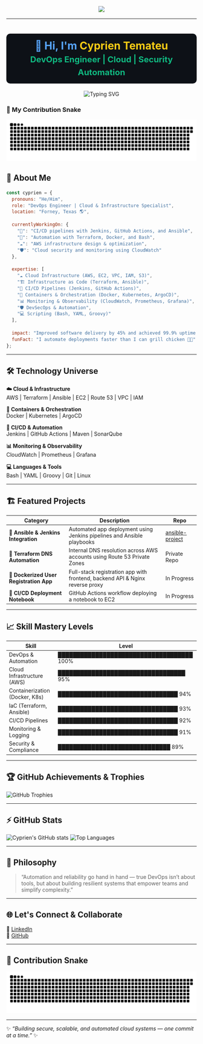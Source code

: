 <!-- Header with name and title -->
<p align="center">
  <img src="https://capsule-render.vercel.app/api?type=waving&color=7E22CE&height=240&section=header&text=Cyprien%20Temateu%20%7C%20DevOps%20Engineer&fontSize=35&fontColor=ffffff&animation=fadeIn&fontAlignY=38"/>
</p>

---
<h1 align="center" style="background-color:#0d1117; color:#58a6ff; padding:15px; border-radius:10px;">
  👋 Hi, I'm <span style="color:#facc15;">Cyprien Temateu</span> <br>
  <span style="font-size:22px; color:#10b981;">DevOps Engineer | Cloud | Security Automation</span>
</h1>

<p align="center">
  <img src="https://readme-typing-svg.demolab.com?font=Fira+Code&weight=500&size=24&pause=1000&color=FACC15&center=true&vCenter=true&width=600&lines=AWS+Certified+%7C+Kubernetes+%7C+Jenkins;Terraform+%7C+Ansible+%7C+Docker;CI%2FCD+Pipeline+Automation;Cloud+Security+%26+Monitoring" alt="Typing SVG" />
</p>

### 🐍 My Contribution Snake

<p align="center">
  <img src="https://raw.githubusercontent.com/cyprientemateu/cyprientemateu/output/github-contribution-grid-snake.svg" alt="GitHub Snake Animation" />
</p>


## 🚀 About Me  
```js
const cyprien = {
  pronouns: "He/Him",
  role: "DevOps Engineer | Cloud & Infrastructure Specialist",
  location: "Forney, Texas 🌎",
  
  currentlyWorkingOn: {
    "🚀": "CI/CD pipelines with Jenkins, GitHub Actions, and Ansible",
    "🧠": "Automation with Terraform, Docker, and Bash",
    "☁️": "AWS infrastructure design & optimization",
    "🛡️": "Cloud security and monitoring using CloudWatch"
  },
  
  expertise: [
    "☁️ Cloud Infrastructure (AWS, EC2, VPC, IAM, S3)",
    "🏗️ Infrastructure as Code (Terraform, Ansible)",
    "🔄 CI/CD Pipelines (Jenkins, GitHub Actions)",
    "🐳 Containers & Orchestration (Docker, Kubernetes, ArgoCD)",
    "📊 Monitoring & Observability (CloudWatch, Prometheus, Grafana)",
    "🛡️ DevSecOps & Automation",
    "💻 Scripting (Bash, YAML, Groovy)"
  ],
  
  impact: "Improved software delivery by 45% and achieved 99.9% uptime across environments",
  funFact: "I automate deployments faster than I can grill chicken 🍗🔥"
};
```

---

## 🛠️ Technology Universe  

**☁️ Cloud & Infrastructure**  
AWS | Terraform | Ansible | EC2 | Route 53 | VPC | IAM  

**🐳 Containers & Orchestration**  
Docker | Kubernetes | ArgoCD  

**🔄 CI/CD & Automation**  
Jenkins | GitHub Actions | Maven | SonarQube  

**📊 Monitoring & Observability**  
CloudWatch | Prometheus | Grafana  

**💻 Languages & Tools**  
Bash | YAML | Groovy | Git | Linux  

---

## 🏗️ Featured Projects  

| Category | Description | Repo |
|-----------|--------------|------|
| 🧩 **Ansible & Jenkins Integration** | Automated app deployment using Jenkins pipelines and Ansible playbooks | [ansible-project](https://github.com/cyprientemateu/ansible-project) |
| 🧱 **Terraform DNS Automation** | Internal DNS resolution across AWS accounts using Route 53 Private Zones | Private Repo |
| 🐳 **Dockerized User Registration App** | Full-stack registration app with frontend, backend API & Nginx reverse proxy | In Progress |
| 🚀 **CI/CD Deployment Notebook** | GitHub Actions workflow deploying a notebook to EC2 | In Progress |

---

## 📈 Skill Mastery Levels  

| Skill | Level |
|--------|--------|
| DevOps & Automation | ████████████████████████████████████ 100% |
| Cloud Infrastructure (AWS) | ██████████████████████████████████ 95% |
| Containerization (Docker, K8s) | ████████████████████████████████ 94% |
| IaC (Terraform, Ansible) | ████████████████████████████████ 93% |
| CI/CD Pipelines | ████████████████████████████████ 92% |
| Monitoring & Logging | ████████████████████████████████ 91% |
| Security & Compliance | ██████████████████████████████ 89% |

---

## 🏆 GitHub Achievements & Trophies  
![GitHub Trophies](https://github-profile-trophy.vercel.app/?username=cyprientemateu&theme=algolia&margin-w=10)

---

## ⚡ GitHub Stats  
![Cyprien's GitHub stats](https://github-readme-stats.vercel.app/api?username=cyprientemateu&show_icons=true&theme=tokyonight)
![Top Languages](https://github-readme-stats.vercel.app/api/top-langs/?username=cyprientemateu&layout=compact&theme=tokyonight)

---

## 💬 Philosophy  
> “Automation and reliability go hand in hand — true DevOps isn’t about tools, but about building resilient systems that empower teams and simplify complexity.”

---

## 🌐 Let's Connect & Collaborate  
💼 [LinkedIn](https://www.linkedin.com/in/cctemateu)  
🐙 [GitHub](https://github.com/cyprientemateu)

---

## 🐍 Contribution Snake  
![GitHub Snake Animation](https://raw.githubusercontent.com/cyprientemateu/cyprientemateu/output/github-contribution-grid-snake.svg)

---

✨ _“Building secure, scalable, and automated cloud systems — one commit at a time.”_ ✨  

